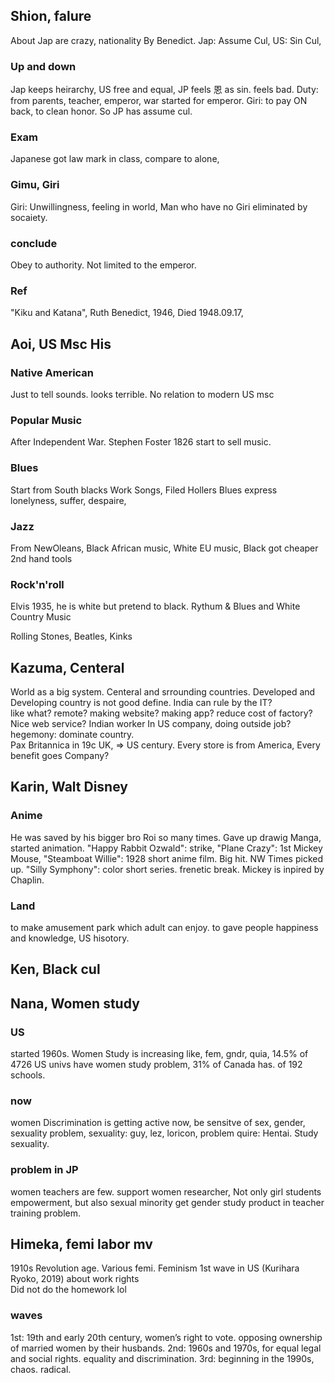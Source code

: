 ## Shion, falure
About Jap are crazy, nationality 
By Benedict. 
Jap: Assume Cul, US: Sin Cul,
### Up and down
Jap keeps heirarchy, US free and equal,
JP feels 恩 as sin. feels bad. 
Duty: from parents, teacher, emperor, 
war started for emperor. 
Giri: to pay ON back, to clean honor. 
So JP has assume cul. 
### Exam
Japanese got law mark in class,
compare to alone,
### Gimu, Giri
Giri: Unwillingness, feeling in world,
Man who have no Giri eliminated by socaiety.  
### conclude
Obey to authority. Not limited to the emperor.  
### Ref
"Kiku and Katana", Ruth Benedict, 1946,
Died 1948.09.17,

## Aoi, US Msc His
### Native American
Just to tell sounds. looks terrible. 
No relation to modern US msc
### Popular Music
After Independent War. Stephen Foster 1826 start 
to sell music. 
### Blues
Start from South blacks Work Songs, Filed Hollers 
Blues express lonelyness, suffer, despaire,
### Jazz
From NewOleans, Black African music, White EU music,
Black got cheaper 2nd hand tools
### Rock'n'roll
Elvis 1935, he is white but pretend to black. 
Rythum & Blues and White Country Music

Rolling Stones, Beatles, Kinks

## Kazuma, Centeral
World as a big system. 
Centeral and srrounding countries. 
Developed and Developing country is not good define. 
India can rule by the IT?  
like what? remote? making website? making app? reduce cost of 
factory? Nice web service?
Indian worker In US company, doing outside job? 
hegemony: dominate country.  
Pax Britannica in 19c UK, => US century. Every store is from 
America, Every benefit goes Company?

## Karin, Walt Disney
### Anime
He was saved by his bigger bro Roi so many times. 
Gave up drawig Manga, started animation. 
"Happy Rabbit Ozwald": strike, 
"Plane Crazy": 1st Mickey Mouse,
"Steamboat Willie": 1928 short anime film. Big hit. 
NW Times picked up. 
"Silly Symphony": color short series. frenetic break. 
Mickey is inpired by Chaplin.
### Land
to make amusement park which adult can enjoy. 
to gave people happiness and knowledge, US hisotory. 


## Ken, Black cul

## Nana, Women study
### US 
started 1960s.
Women Study is increasing like, fem, gndr, quia,
14.5% of 4726 US univs have women study problem, 
31% of Canada has. of 192 schools.
### now
women Discrimination is getting active now, be sensitve of 
sex, gender, sexuality problem, 
sexuality: guy, lez, loricon, problem
quire: Hentai. Study sexuality.
### problem in JP
women teachers are few. support women researcher, 
Not only girl students empowerment, but also sexual minority 
get gender study product in teacher training problem.

## Himeka, femi labor mv
1910s Revolution age. Various femi.
Feminism 1st wave in US (Kurihara Ryoko, 2019)
about work rights  
Did not do the homework lol
### waves
1st: 19th and early 20th century, women’s right to vote. 
opposing ownership of married women by their husbands.
2nd: 1960s and 1970s, for equal legal and social rights. 
equality and discrimination. 
3rd: beginning in the 1990s, chaos. radical. 
